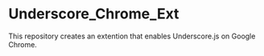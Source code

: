 # Underscore_Chrome_Ext

This repository creates an extention that enables Underscore.js on Google Chrome.
